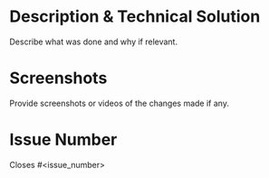 # Description & Technical Solution

Describe what was done and why if relevant.

# Screenshots

Provide screenshots or videos of the changes made if any.

# Issue Number

Closes #<issue_number>
